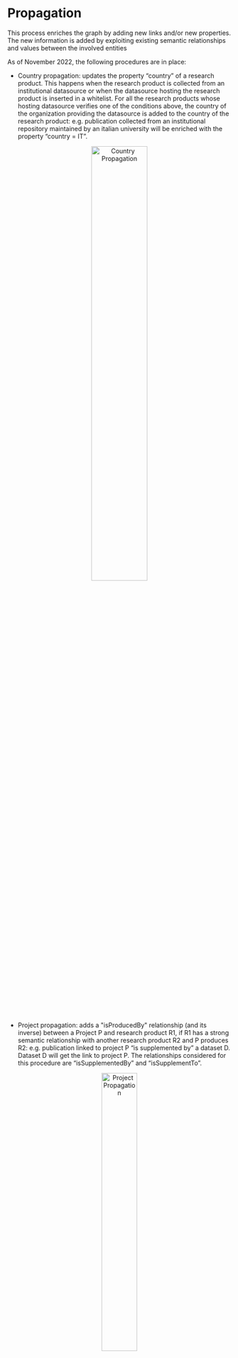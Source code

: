 # Propagation

This process enriches the graph by adding new links and/or new properties. The new information is added by exploiting existing semantic 
relationships and values between the involved entities 

As of November 2022, the following procedures are in place:

* Country propagation: updates the property “country” of a research product. This happens when the research product is collected from an institutional datasource or when the datasource hosting the research product is inserted in a whitelist. For all the research products whose hosting datasource verifies one of the conditions above, the country of the organization providing the datasource is added to the country of the research product: e.g. publication collected from an institutional repository maintained by an italian university will be enriched with the property “country = IT”.
<p align="center">
    <img loading="lazy" alt="Country Propagation" src={require('../../assets/img/enrichment/propagation_country.png').default} width="50%" className="img_node_modules-@docusaurus-theme-classic-lib-theme-MDXComponents-Img-styles-module"/>
</p>

* Project propagation: adds a "isProducedBy" relationship (and its inverse) between a Project P and research product R1, if R1 has a strong semantic relationship with another research product R2 and P produces R2: e.g. publication linked to project P “is supplemented by” a dataset D. Dataset D will get the link to project P. The relationships considered for this procedure are “isSupplementedBy” and “isSupplementTo”.
<p align="center">
    <img loading="lazy" alt="Project Propagation" src={require('../../assets/img/enrichment/propagation_resulttoproject.png').default} width="40%" className="img_node_modules-@docusaurus-theme-classic-lib-theme-MDXComponents-Img-styles-module"/>
</p>
* Research product to RC/RI through organization propagation. The manager of the RC/RI can specify a set of organizations whose product are relevant for the 
community.  
Each research product having such a relation of affiliation with at least one organization relevant for the RC/RI will be linked to it.
<p align="center">
    <img loading="lazy" alt="Research product to community through organization propagation" src={require('../../assets/img/enrichment/propagation_resulttocommunitythroughorganization.png').default} 
    width="50%" className="img_node_modules-@docusaurus-theme-classic-lib-theme-MDXComponents-Img-styles-module"/>
</p>

* Research product to RC/RI through semantic relation: extends the set of products linked to a RC/RI by exploiting strong semantic relationships between the research products;
e.g. if a research product R1 is associated to the community C and is supplemented by a research product R2 then R2 will be linked to the community. The relationships considered for this procedure are “isSupplementedBy” and “supplements”.
<p align="center">
    <img loading="lazy" alt="Research product to community through semantic relation propagation" src={require('../../assets/img/enrichment/propagation_resulttocommunitythroughsemrel.png').default} width="40%" className="img_node_modules-@docusaurus-theme-classic-lib-theme-MDXComponents-Img-styles-module"/>
</p>
* ORCID identifiers to research product through semantic relation. This propagation enriches the research products by adding ORCID identifiers to authors. The added ORCID will be marked as "potential" since they have been inserted through propagation. 
The process considers the set of overlapping authors between research products (R1 and R2) linked with a strong semantic relationship (IsSupplementedBy, IsSupplementTo). 
For each author A in the overlapping set, if R1 provides the ORCID value for A and R2 does not, then the author A in R2 will be enriched with the information of the ORCID found in R1.

<p align="center">
    <img loading="lazy" alt="Orcid propation through semantic relation" src={require('../../assets/img/enrichment/propagation_orcid.png').default} width="40%" className="img_node_modules-@docusaurus-theme-classic-lib-theme-MDXComponents-Img-styles-module"/>
</p>

* affiliation to organization through institutional repository. This propagation adds one "hasAuthorInstitution" relationship (and its inverse) 
between a research product R and Organization O, 
if R was collected from a datasource D with type institutional repository, and D was provided by O. 
<p align="center">
    <img loading="lazy" alt="Affiliation propagation through institutional repository" src={require('../../assets/img/enrichment/propagation_affiliationistrepo.png').default} width="40%" className="img_node_modules-@docusaurus-theme-classic-lib-theme-MDXComponents-Img-styles-module"/>
</p>

* affiliation to organization through semantic relation. This propagation adds one "hasAuthorInstitution" relationship (and its inverse) between a 
research product R and an Organization O, 
if R has an affiliation relation with an organization O1 that is in relation "isChildOf" with O.

<p align="center">
    <img loading="lazy" alt="Affiliation propagation through semantic relation" src={require('../../assets/img/enrichment/propagation_organizationsemrel.png').default} width="40%" className="img_node_modules-@docusaurus-theme-classic-lib-theme-MDXComponents-Img-styles-module"/>
</p>
 The algorithm exploits only the organization leaves that are in a "IsChildOf" relation with another organization. So far one single step is done
<p align="center">
    <img loading="lazy" alt="propagation strategy" src={require('../../assets/img/enrichment/organization_tree.png').default} width="40%" className="img_node_modules-@docusaurus-theme-classic-lib-theme-MDXComponents-Img-styles-module"/>
</p>
